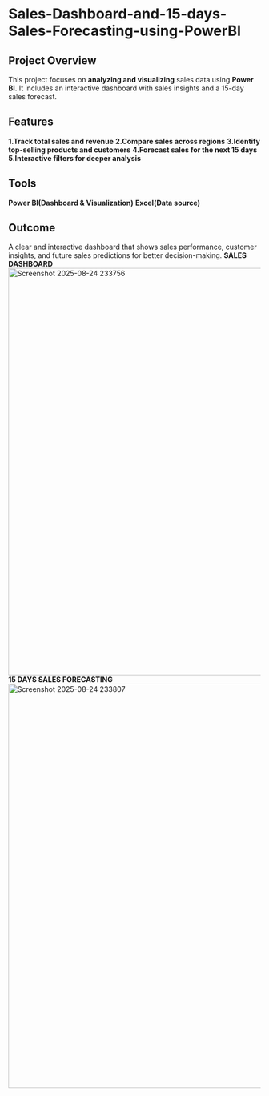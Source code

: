 # Sales-Dashboard-and-15-days-Sales-Forecasting-using-PowerBI
## Project Overview ##
This project focuses on **analyzing and visualizing** sales data using **Power BI**.
It includes an interactive dashboard with sales insights and a 15-day sales forecast.
## Features ##
**1.Track total sales and revenue**
**2.Compare sales across regions**
**3.Identify top-selling products and customers**
**4.Forecast sales for the next 15 days**
**5.Interactive filters for deeper analysis**
## Tools ##
**Power BI(Dashboard & Visualization)**
**Excel(Data source)**
## Outcome ##
A clear and interactive dashboard that shows sales performance, customer insights, and future sales predictions for better decision-making.
**SALES DASHBOARD**
<img width="1435" height="814" alt="Screenshot 2025-08-24 233756" src="https://github.com/user-attachments/assets/5d14cf21-45c3-4fef-8242-415bebacaedf" />
**15 DAYS SALES FORECASTING**
<img width="1438" height="808" alt="Screenshot 2025-08-24 233807" src="https://github.com/user-attachments/assets/3edec26b-c452-4b51-8090-fea6c5b8b497" />


